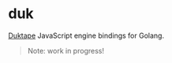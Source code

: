 # duk
[Duktape](http://duktape.org/index.html) JavaScript engine bindings for Golang.
> Note: work in progress!
